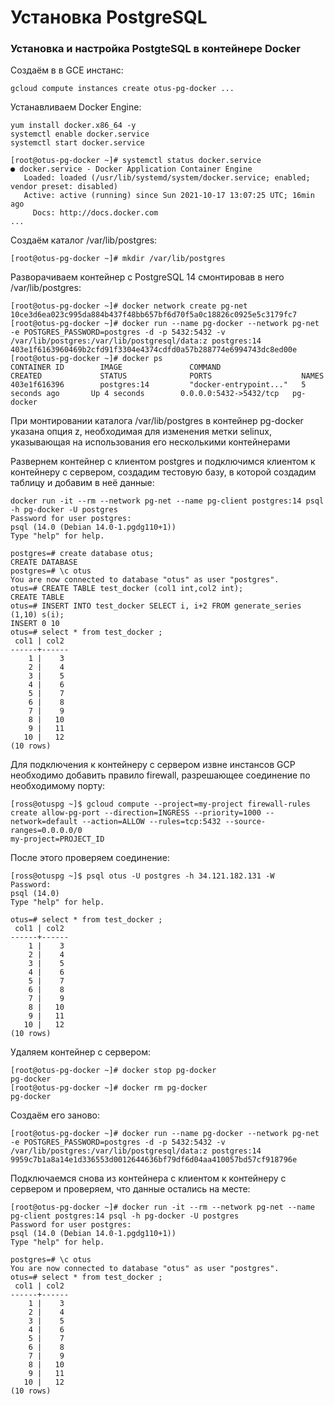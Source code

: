 # Установка PostgreSQL 

### Установка и настройка PostgteSQL в контейнере Docker

Создаём в в GCE инстанс:

```console
gcloud compute instances create otus-pg-docker ...
```
Устанавливаем Docker Engine:
```console
yum install docker.x86_64 -y
systemctl enable docker.service
systemctl start docker.service

[root@otus-pg-docker ~]# systemctl status docker.service 
● docker.service - Docker Application Container Engine
   Loaded: loaded (/usr/lib/systemd/system/docker.service; enabled; vendor preset: disabled)
   Active: active (running) since Sun 2021-10-17 13:07:25 UTC; 16min ago
     Docs: http://docs.docker.com
...
```
Создаём каталог /var/lib/postgres:
```console
[root@otus-pg-docker ~]# mkdir /var/lib/postgres
```
Разворачиваем контейнер с PostgreSQL 14 смонтировав в него /var/lib/postgres:
```console
[root@otus-pg-docker ~]# docker network create pg-net
10ce3d6ea023c995da884b437f48bb657bf6d70f5a0c18826c0925e5c3179fc7
[root@otus-pg-docker ~]# docker run --name pg-docker --network pg-net -e POSTGRES_PASSWORD=postgres -d -p 5432:5432 -v /var/lib/postgres:/var/lib/postgresql/data:z postgres:14
403e1f6163960469b2cfd91f3304e4374cdfd0a57b288774e6994743dc8ed00e
[root@otus-pg-docker ~]# docker ps 
CONTAINER ID        IMAGE               COMMAND                  CREATED             STATUS              PORTS                    NAMES
403e1f616396        postgres:14         "docker-entrypoint..."   5 seconds ago       Up 4 seconds        0.0.0.0:5432->5432/tcp   pg-docker
```
При монтировании каталога /var/lib/postgres в контейнер pg-docker указана опция z, необходимая для изменения метки selinux, указывающая на использования его несколькими контейнерами

Развернем контейнер с клиентом postgres и подключимся клиентом к контейнеру с сервером, создадим тестовую базу, в которой создадим таблицу и добавим в неё данные:
```console
docker run -it --rm --network pg-net --name pg-client postgres:14 psql -h pg-docker -U postgres
Password for user postgres: 
psql (14.0 (Debian 14.0-1.pgdg110+1))
Type "help" for help.

postgres=# create database otus;
CREATE DATABASE
postgres=# \c otus 
You are now connected to database "otus" as user "postgres".
otus=# CREATE TABLE test_docker (col1 int,col2 int);
CREATE TABLE
otus=# INSERT INTO test_docker SELECT i, i+2 FROM generate_series (1,10) s(i);
INSERT 0 10
otus=# select * from test_docker ;
 col1 | col2 
------+------
    1 |    3
    2 |    4
    3 |    5
    4 |    6
    5 |    7
    6 |    8
    7 |    9
    8 |   10
    9 |   11
   10 |   12
(10 rows)
```
Для подключения к контейнеру с сервером извне инстансов GCP необходимо добавить правило firewall, разрешающее соединение по необходимому порту:
```console
[ross@otuspg ~]$ gcloud compute --project=my-project firewall-rules create allow-pg-port --direction=INGRESS --priority=1000 --network=default --action=ALLOW --rules=tcp:5432 --source-ranges=0.0.0.0/0
my-project=PROJECT_ID
```
После этого проверяем соединение:
```console
[ross@otuspg ~]$ psql otus -U postgres -h 34.121.182.131 -W
Password: 
psql (14.0)
Type "help" for help.

otus=# select * from test_docker ;
 col1 | col2 
------+------
    1 |    3
    2 |    4
    3 |    5
    4 |    6
    5 |    7
    6 |    8
    7 |    9
    8 |   10
    9 |   11
   10 |   12
(10 rows)
```
Удаляем контейнер с сервером:
```console
[root@otus-pg-docker ~]# docker stop pg-docker 
pg-docker
[root@otus-pg-docker ~]# docker rm pg-docker 
pg-docker
```
Создаём его заново:
```console
[root@otus-pg-docker ~]# docker run --name pg-docker --network pg-net -e POSTGRES_PASSWORD=postgres -d -p 5432:5432 -v /var/lib/postgres:/var/lib/postgresql/data:z postgres:14
9959c7b1a8a14e1d336553d0012644636bf79df6d04aa410057bd57cf918796e
```
Подключаемся снова из контейнера с клиентом к контейнеру с сервером и проверяем, что данные остались на месте:
```console
[root@otus-pg-docker ~]# docker run -it --rm --network pg-net --name pg-client postgres:14 psql -h pg-docker -U postgres
Password for user postgres: 
psql (14.0 (Debian 14.0-1.pgdg110+1))
Type "help" for help.

postgres=# \c otus 
You are now connected to database "otus" as user "postgres".
otus=# select * from test_docker ;
 col1 | col2 
------+------
    1 |    3
    2 |    4
    3 |    5
    4 |    6
    5 |    7
    6 |    8
    7 |    9
    8 |   10
    9 |   11
   10 |   12
(10 rows)
```
